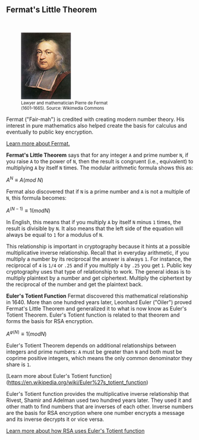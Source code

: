 ## Fermat's Little Theorem 
<br>
<figure class="snippetimg" style="margin: 10 auto;width:50%">
  <img src=".guides/img/Fermat.jpg" alt="Lawyer and mathematician Pierre de Fermat (1601 – 1665) 
*Source: Wikimedia Commons*">
  <figcaption style="font-size: 0.8em; text-align: left;">Lawyer and mathematician Pierre de Fermat (1601–1665). 
 Source: Wikimedia Commons</figcaption>
</figure>

Fermat ("Fair-mah") is credited with creating modern number theory. His interest in pure mathematics also helped create the basis for calculus and eventually to public key encryption.

[Learn more about Fermat.](http://www.storyofmathematics.com/17th_fermat.html.)

**Fermat's Little Theorem** says that for any integer ```A``` and prime number ```N```, if you raise ```A``` to the power of ```N```, then the result is congruent (i.e., equivalent) to multiplying ```A``` by itself ```N``` times. The modular arithmetic formula shows this as:

$A^N ≡ A (mod\ N)$

Fermat also discovered that if ```N``` is a prime number and ```A``` is not a multiple of ```N```, this formula becomes:

$A^{(N-1)} ≡ 1 (mod N)$

In English, this means that if you multiply ```A``` by itself ```N``` minus ```1``` times, the result is divisible by ```N```. It also means that the left side of the equation will always be equal to ```1``` for a modulus of ```N```.

This relationship is important in cryptography because it hints at a possible multiplicative inverse relationship. Recall that in everyday arithmetic, if you multiply a number by its reciprocal the answer is always ```1```. For instance, the reciprocal of ```4``` is ```1/4``` or ```.25``` and if you multiply ```4``` by ```.25``` you get ```1```. Public key cryptography uses that type of relationship to work. The general ideas is to multiply plaintext by a number and get ciphertext. Multiply the ciphertext by the reciprocal of the number and get the plaintext back.

**Euler's Totient Function** Fermat discovered this mathematical relationship in 1640. More than one hundred years later, Leonhard Euler ("Oiler") proved Fermat's Little Theorem and generalized it to what is now know as Euler's Totient Theorem. Euler's Totient function is related to that theorem and forms the basis for RSA encryption.

$A^{φ(N)} ≡ 1 ( mod N )$

Euler's Totient Theorem depends on additional relationships between integers and prime numbers: ```A``` must be greater than ```N``` and both must be coprime positive integers, which means the only common denominator they share is ```1```. 

[Learn more about Euler's Totient function] (https://en.wikipedia.org/wiki/Euler%27s_totient_function)

Euler's Totient function provides the multiplicative inverse relationship that Rivest, Shamir and Adelman used two hundred years later. They used it and other math to find numbers that are inverses of each other. Inverse numbers are the basis for RSA encryption where one number encrypts a message and its inverse decrypts it or vice versa.

[Learn more about how RSA uses Euler's Totient function](http://web.math.princeton.edu/math_alive/1/Notes2.pdf)
